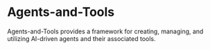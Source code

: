 # Agents-and-Tools
Agents-and-Tools provides a framework for creating, managing, and utilizing AI-driven agents and their associated tools.

